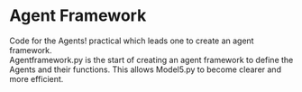 # Agent Framework
Code for the Agents! practical which leads one to create an agent framework.   
Agentframework.py is the start of creating an agent framework to define the Agents and their functions. This allows Model5.py to become clearer and more efficient. 
